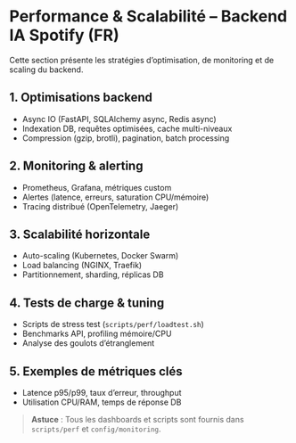 # Performance & Scalabilité – Backend IA Spotify (FR)

Cette section présente les stratégies d’optimisation, de monitoring et de scaling du backend.

## 1. Optimisations backend
- Async IO (FastAPI, SQLAlchemy async, Redis async)
- Indexation DB, requêtes optimisées, cache multi-niveaux
- Compression (gzip, brotli), pagination, batch processing

## 2. Monitoring & alerting
- Prometheus, Grafana, métriques custom
- Alertes (latence, erreurs, saturation CPU/mémoire)
- Tracing distribué (OpenTelemetry, Jaeger)

## 3. Scalabilité horizontale
- Auto-scaling (Kubernetes, Docker Swarm)
- Load balancing (NGINX, Traefik)
- Partitionnement, sharding, réplicas DB

## 4. Tests de charge & tuning
- Scripts de stress test (`scripts/perf/loadtest.sh`)
- Benchmarks API, profiling mémoire/CPU
- Analyse des goulots d’étranglement

## 5. Exemples de métriques clés
- Latence p95/p99, taux d’erreur, throughput
- Utilisation CPU/RAM, temps de réponse DB

> **Astuce** : Tous les dashboards et scripts sont fournis dans `scripts/perf` et `config/monitoring`.
